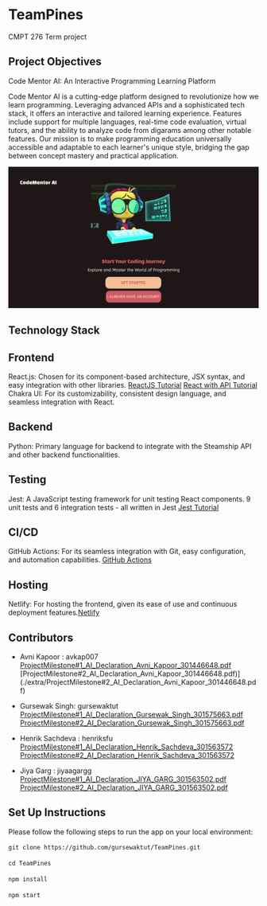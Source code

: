 # TeamPines

CMPT 276 Term project

## Project Objectives

Code Mentor AI: An Interactive Programming Learning Platform

Code Mentor AI is a cutting-edge platform designed to revolutionize how we learn programming. Leveraging advanced APIs and a sophisticated tech stack, it offers an interactive and tailored learning experience. Features include support for multiple languages, real-time code evaluation, virtual tutors, and the ability to analyze code from digarams among other notable features. Our mission is to make programming education universally accessible and adaptable to each learner's unique style, bridging the gap between concept mastery and practical application.

![Landing Page](./extra/Landing_Page.png "Code Mentor AI Landing Page")

## Technology Stack

## Frontend

 React.js: Chosen for its component-based architecture, JSX syntax, and easy integration with other libraries.
 [ReactJS Tutorial](https://react.dev/learn)
 [React with API Tutorial](https://www.freecodecamp.org/news/how-to-consume-rest-apis-in-react/)
 Chakra UI: For its customizability, consistent design language, and seamless integration with React.

## Backend

 Python: Primary language for backend to integrate with the Steamship API and other backend functionalities.

## Testing

 Jest: A JavaScript testing framework for unit testing React components.
 9 unit tests and 6 integration tests - all written in Jest
 [Jest Tutorial](https://www.digitalocean.com/community/tutorials/how-to-test-a-react-app-with-jest-and-react-testing-library)

## CI/CD

 GitHub Actions: For its seamless integration with Git, easy configuration, and automation capabilities.
 [GitHub Actions](https://docs.github.com/en/actions/learn-github-actions)

## Hosting

 Netlify: For hosting the frontend, given its ease of use and continuous deployment features.[Netlify](https://www.netlify.com)

## Contributors

- Avni Kapoor : avkap007
[ProjectMilestone#1_AI_Declaration_Avni_Kapoor_301446648.pdf](./extra/ProjectMilestone%231_AI_Declaration_Avni_Kapoor_301446648.pdf)
[ProjectMilestone#2_AI_Declaration_Avni_Kapoor_301446648.pdf)]
(./extra/ProjectMilestone#2_AI_Declaration_Avni_Kapoor_301446648.pdf)

- Gursewak Singh: gursewaktut
[ProjectMilestone#1_AI_Declaration_Gursewak_Singh_301575663.pdf](./extra/ProjectMilestone%231_AI_Declaration_Gursewak_Singh_301575663.pdf)
[ProjectMilestone#2_AI_Declaration_Gursewak_Singh_301575663.pdf](./extra/ProjectMilestone%232_AI_Declaration_Gursewak_Singh_301575663.pdf)

- Henrik Sachdeva : henriksfu
[ProjectMilestone#1_AI_Declaration_Henrik_Sachdeva_301563572](./extra/ProjectMilestone%231_AI_Declaration_Henrik_Sachdeva_301563572.pdf)
[ProjectMilestone#2_AI_Declaration_Henrik_Sachdeva_301563572](./extra/ProjectMilestone%232_AI_Declaration_Henrik_Sachdeva_301563572.pdf)

- Jiya Garg : jiyaagargg
[ProjectMilestone#1_AI_Declaration_JIYA_GARG_301563502.pdf](./extra/ProjectMilestone%231_AI_Declaration_JIYA_GARG_301563502.pdf)
[ProjectMilestone#2_AI_Declaration_JIYA_GARG_301563502.pdf](./extra/ProjectMilestone%232_AI_Declaration_Jiya_Garg_301563502.pdf)

## Set Up Instructions

Please follow the following steps to run the app on your local environment:

```
git clone https://github.com/gursewaktut/TeamPines.git

cd TeamPines

npm install

npm start
```

